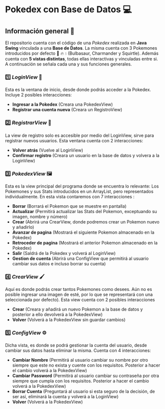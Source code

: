 # Pokedex con Base de Datos 	:computer:
## Información general :page_with_curl:
El repositorio cuenta con el código de una _Pokedex_ realizada en **Java Swing** vinculada a una **Base de Datos**. La misma cuenta con 3 Pokemones introducidos por defecto 🍃 🔥 💧 (Bulbasaur, Charmander y Squirtle).
Además cuenta con **5 vistas distintas**, todas ellas interactivas y vinculadas entre si. A continuación se señala cada una y sus funciones generales.
### 1️⃣ _LoginView_ 🔐
Esta es la ventana de inicio, desde donde podrás acceder a la Pokedex. Incluye 2 posibles interacciones:
- **Ingresar a la Pokedex** (Creara una PokedexView)
- **Registrar una cuenta nueva** (Creara un RegistroView) 
### 2️⃣ _RegistrarView_ 📝
La view de registro solo es accesible por medio del LoginView, sirve para registrar nuevos usuarios. Esta ventana cuenta con 2 interacciones:
- **Volver atrás** (Vuelve al LoginView)
- **Confirmar registro** (Creara un usuario en la base de datos y volvera a la LoginView)
### 3️⃣ _PokedexView_ 🖼️
Esta es la view principal del programa donde se encuentra lo relevante: Los Pokemones y sus Stats introducidos en un ArrayList, pero representados individualmente. En esta vista contaremos con 7 interacciones :
- **Borrar** (Borrará el Pokemon que se muestre en pantalla)
- **Actualizar** (Permitirá actualizar las Stats del Pokemon, exceptuando su imagen, nombre y número)
- **Crear** (Abrirá una CrearView, donde podremos crear un Pokemon nuevo y añadirlo)
- **Avanzar de pagina** (Mostrará el siguiente Pokemon almacenado en la Pokedex)
- **Retroceder de pagina** (Mostrará el anterior Pokemon almacenado en la Pokedex)
- **Salir** (Saldrá de la Pokedex y volverá al LoginView)
- **Gestion de cuenta** (Abrirá una ConfigView que permitirá al usuario cambiar sus datos e incluso borrar su cuenta)
### 4️⃣ _CrearView_ 🖌️
Aquí es donde podrás crear tantos Pokemones como desees. Aún no es posible ingresar una imagen de esté, por lo que se representará con una seleccionada por defecto). Esta view cuenta con 2 posibles interacciones
- **Crear** (Creara y añadirá un nuevo Pokemon a la base de datos y posterior a ello devolverá a la PokedexView)
- **Volver** (Volverá a la PokedexView sin guardar cambios)
### 5️⃣ _ConfigView_ ⚙️
Dicha vista, es donde se podrá gestionar la cuenta del usuario, desde cambiar sus datos hasta eliminar la misma. Cuenta con 4 interacciones:
- **Cambiar Nombre** (Permitirá al usuario cambiar su nombre por otro siempre que este no exista y cuente con los requisitos. Posterior a hacer el cambio volverá a la PokedexView)
- **Cambiar Password** (Permitirá al usuario cambiar su contraseña por otra siempre que cumpla con los requisitos. Posterior a hacer el cambio volverá a la PokedexView)
- **Borrar Cuenta** (Preguntará al usuario si esta seguro de la decisión, de ser así, eliminará la cuenta y volverá a la LoginView)
- **Volver** (Volverá a la PokedexView)
